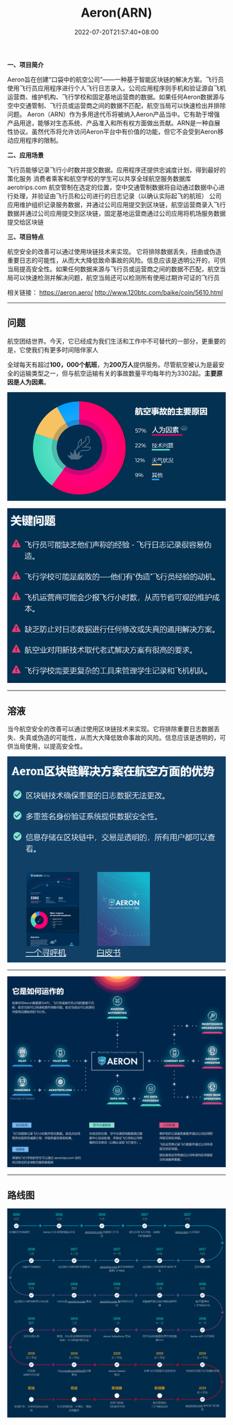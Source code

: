 ﻿---
weight: 
title: "Aeron(ARN)"
description: "Aeron旨在创建“口袋中的航空公司”——一种基于智能区块链的解决方案"
date: 2022-07-20T21:57:40+08:00
lastmod: 2022-07-20T16:45:40+08:00
draft: false
authors: ["kiki"]
featuredImage: "aeronarn.webp"
link: "https://aeron.aero/"
tags: ["数字代币","Aeron(ARN)"]
categories: ["navigation"]
navigation: ["数字代币"]
lightgallery: true
toc: true
pinned: false
recommend: false
recommend1: false
---
**一、项目简介**

Aeron旨在创建“口袋中的航空公司”——一种基于智能区块链的解决方案。飞行员使用飞行员应用程序进行个人飞行日志录入。公司应用程序则手机和验证源自飞机运营商、维护机构、飞行学校和固定基地运营商的数据。如果任何Aeron数据源与空中交通管制、飞行员或运营商之间的数据不匹配，航空当局可以快速检出并排除问题。
Aeron（ARN）作为多用途代币将被纳入Aeron产品当中。它有助于增强产品用途，能够对生态系统、产品准入和所有权方面做出贡献。ARN是一种自展性协议。虽然代币将允许访问Aeron平台中有价值的功能，但它不会受到Aeron移动应用程序的限制。

**二、应用场景**

飞行员能够记录飞行小时数并提交数据。应用程序还提供忠诚度计划，得到最好的策化服务
消费者乘客和航空学校的学生可以共享全球航空服务数据库aerotrips.com
航空管制在选定的位置，空中交通管制数据将自动通过数据中心进行处理，并验证由飞行员和公司进行的日志记录（以确认实际起飞的航班）
公司应用维护组织记录服务数据，并通过公司应用提交到区块链，航空运营商录入飞行数据并通过公司应用提交到区块链，固定基地运营商通过公司应用将机场服务数据提交给区块链

**三、项目特点**

航空安全的改善可以通过使用块链技术来实现。
它将排除数据丢失，扭曲或伪造重要日志的可能性，从而大大降低致命事故的风险。信息应该是透明公开的，可供当局提高安全性。如果任何数据来源与飞行员或运营商之间的数据不匹配，航空当局可以快速检测并解决问题，航空当局还可以检测所有使用过期许可证的飞行员

相关链接：
https://aeron.aero/
http://www.120btc.com/baike/coin/5610.html

---

## 问题

航空团结世界。今天，它已经成为我们生活和工作中不可替代的一部分，更重要的是，它使我们有更多时间陪伴家人

全球每天有超过**100，000个航班**，为**200万人**提供服务。尽管航空被认为是最安全的运输类型之一，但与航空运输有关的事故数量平均每年约为3302起。**主要原因是人为因素**。

![image-20220720155748399](image-20220720155748399.png)

![image-20220720181903962](image-20220720181903962.png)

---

## 溶液

当今航空安全的改善可以通过使用区块链技术来实现。它将排除重要日志数据丢失、失真或伪造的可能性，从而大大降低致命事故的风险。信息应该是透明的，可供当局使用，以提高安全性。

![image-20220720182217879](image-20220720182217879.png)

---

![image-20220720182531189](image-20220720182531189.png)

---

## 路线图

![image-20220720182731284](image-20220720182731284.png)